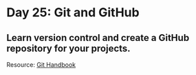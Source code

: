 # Day 25: Git and GitHub

## Learn version control and create a GitHub repository for your projects.

Resource: [Git Handbook](https://guides.github.com/introduction/git-handbook/)
